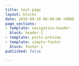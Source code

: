 ```yaml
---
title: test-page
layout: blocks
date: 2018-09-10 00:00:00 +0000
page_sections:
- template: navigation-header
  block: header-1
- template: posts-preview
- template: simple-footer
  block: footer-1
published: false

---
```

